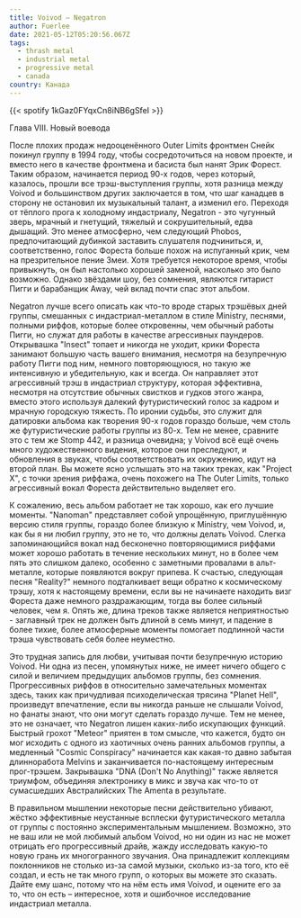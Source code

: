 ```yaml
---
title: Voivod — Negatron
author: Fuerlee
date: 2021-05-12T05:20:56.067Z
tags:
  - thrash metal
  - industrial metal
  - progressive metal
  - canada
country: Канада
---
```

{{< spotify 1kGaz0FYqxCn8iNB6gSfeI >}}

Глава VIII. Новый воевода

После плохих продаж недооценённого Outer Limits фронтмен Снейк покинул группу в 1994 году, чтобы сосредоточиться на новом проекте, и вместо него в качестве фронтмена и басиста был нанят Эрик Форест. Таким образом, начинается период 90-х годов, через который, казалось, прошли все трэш-выступления группы, хотя разница между Voivod и большинством других заключается в том, что шаг канадцев в сторону не остановил их музыкальный талант, а изменил его. Переходя от тёплого прога к холодному индастриалу, Negatron - это чугунный зверь, мрачный и гнетущий, тяжелый и сокрушительный, едва дышащий. Это менее атмосферно, чем следующий Phobos, предпочитающий дубинкой заставить слушателя подчиниться, и, соответственно, голос Фореста больше похож на испуганный крик, чем на презрительное пение Змеи. Хотя требуется некоторое время, чтобы привыкнуть, он был настолько хорошей заменой, насколько это было возможно. Однако звёздами шоу, без сомнения, являются гитарист Пигги и барабанщик Away, чей вклад почти спас этот альбом.

Negatron лучше всего описать как что-то вроде старых трэшёвых дней группы, смешанных с индастриал-металлом в стиле Ministry, песнями, полными риффов, которые более откровенны, чем обычный работы Пигги, но служат для работы в качестве агрессивных паундеров. Открывашка "Insect" топает и никогда не уходит, крики Фореста занимают большую часть вашего внимания, несмотря на безупречную работу Пигги под ним, немного повторяющуюся, но такую же интенсивную и убедительную, как и всегда. Он направляет этот агрессивный трэш в индастриал структуру, которая эффективна, несмотря на отсутствие обычных свистков и гудков этого жанра, вместо этого используя далекий футуристический голос за кадром и мрачную городскую тяжесть. По иронии судьбы, это служит для датировки альбома как творения 90-х годов гораздо больше, чем столь же футуристические работы группы из 80-х. Тем не менее, сравните это с тем же Stomp 442, и разница очевидна; у Voivod всё ещё очень много художественного видения, которое они преследуют, и обновления в звуках, чтобы соответствовать их окружению, идут на второй план. Вы можете ясно услышать это на таких треках, как "Project X", с точки зрения риффажа, очень похожего на The Outer Limits, только агрессивный вокал Фореста действительно выделяет его.

К сожалению, весь альбом работает не так хорошо, как его лучшие моменты. "Nanoman" представляет собой упрощённую, приглушённую версию стиля группы, гораздо более близкую к Ministry, чем Voivod, и, как бы я ни любил группу, это не то, что должны делать Voivod. Слегка запоминающийся вокал над бесконечно повторяющимися риффами может хорошо работать в течение нескольких минут, но в более чем пять это слишком далеко, особенно с заметными провалами в альт-металле, которые появляются вокруг припева. К счастью, следующая песня "Reality?" немного подталкивает вещи обратно к космическому трэшу, хотя к настоящему времени, если вы не начинаете находить визг Фореста даже немного раздражающим, тогда вы более сильный человек, чем я. Опять же, длина треков также является неприятностью - заглавный трек не должен быть длиной в семь минут, и падение в более тихие, более атмосферные моменты помогает подлинной части трэша чувствовать себя более неуместно.

Это трудная запись для любви, учитывая почти безупречную историю Voivod. Ни одна из песен, упомянутых ниже, не имеет ничего общего с силой и величием предыдущих альбомов группы, без сомнения. Прогрессивных риффов в относительно замечательных моментах здесь, таких как причудливая психоделическая трясина "Planet Hell", произведут впечатление, если вы никогда раньше не слышали Voivod, но фанаты знают, что они могут сделать гораздо лучше. Тем не менее, это не означает, что Negatron лишен каких-либо искупающих функций. Быстрый грохот "Meteor" приятен в том смысле, что кажется, будто он мог исходить с одного из хаотичных очень ранних альбомов группы, а медленный "Cosmic Conspiracy" начинается как какая-то давно забытая длинноработа Melvins и заканчивается по-настоящему интересным прог-трэшем. Закрывашка "DNA (Don't No Anything)" также является триумфом, объединяя электронику в микс и звуча как что-то от сумасшедших Австралийских The Amenta в результате.

В правильном мышлении некоторые песни действительно убивают, жёстко эффективные неустанные всплески футуристического металла от группы с постоянно экспериментальным мышлением. Возможно, это не ваш или не мой любимый альбом Voivod, но ни один из нас не может отрицать его прогрессивный драйв, жажду исследовать какую-то новую грань их многогранного звучания. Она принадлежит коллекциям поклонников не столько из-за самой музыки, сколько из-за того, кто её создал, и есть не так много групп, о которых вы можете это сказать. Дайте ему шанс, потому что на нём есть имя Voivod, и оцените его за то, что он есть – интересное, хотя и ошибочное исследование индастриал металла.